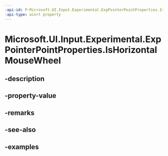 ```yaml
---
-api-id: P:Microsoft.UI.Input.Experimental.ExpPointerPointProperties.IsHorizontalMouseWheel
-api-type: winrt property
---
```


# Microsoft.UI.Input.Experimental.ExpPointerPointProperties.IsHorizontalMouseWheel

<!--
public bool IsHorizontalMouseWheel { get; }
-->


## -description

## -property-value

## -remarks

## -see-also

## -examples



